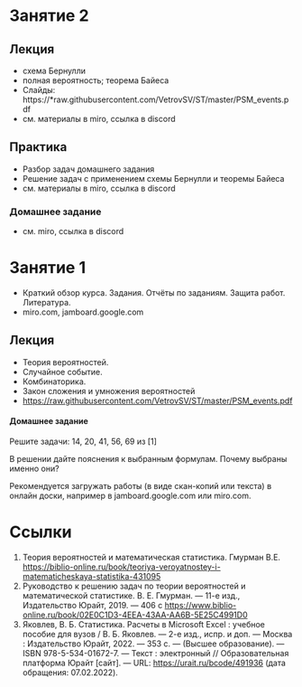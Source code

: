 # Занятие 2
## Лекция
- схема Бернулли
- полная вероятность; теорема Байеса
- Слайды: https://*raw.githubusercontent.com/VetrovSV/ST/master/PSM_events.pdf
- см.  материалы в miro, ссылка в discord


## Практика
- Разбор задач домашнего задания
- Решение задач с применением схемы Бернулли и теоремы Байеса
- см.  материалы в miro, ссылка в discord

### Домашнее задание
-  см. miro, ссылка в discord


# Занятие 1
- Краткий обзор курса. Задания. Отчёты по заданиям. Защита работ. Литература. 
- miro.com, jamboard.google.com


## Лекция
- Теория вероятностей.
- Случайное событие. 
- Комбинаторика.
- Закон сложения и умножения вероятностей
- https://raw.githubusercontent.com/VetrovSV/ST/master/PSM_events.pdf


#### Домашнее задание
Решите задачи: 14, 20, 41, 56, 69 из [1]

В решении дайте пояснения к выбранным формулам. Почему выбраны именно они?

Рекомендуется загружать работы (в виде скан-копий или текста) в онлайн доски, например в jamboard.google.com или miro.com.


# Ссылки
1. Теория вероятностей и математическая статистика. Гмурман В.Е. https://biblio-online.ru/book/teoriya-veroyatnostey-i-matematicheskaya-statistika-431095
1. Руководство к решению задач по теории вероятностей и математической статистике. В. Е. Гмурман. — 11-е изд., Издательство Юрайт, 2019. — 406 с https://www.biblio-online.ru/book/02E0C1D3-4EEA-43AA-AA6B-5E25C4991D0
1. Яковлев, В. Б.  Статистика. Расчеты в Microsoft Excel : учебное пособие для вузов / В. Б. Яковлев. — 2-е изд., испр. и доп. — Москва : Издательство Юрайт, 2022. — 353 с. — (Высшее образование). — ISBN 978-5-534-01672-7. — Текст : электронный // Образовательная платформа Юрайт [сайт]. — URL: https://urait.ru/bcode/491936 (дата обращения: 07.02.2022). 
